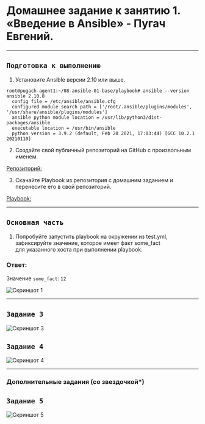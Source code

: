 # Домашнее задание к занятию 1. «Введение в Ansible» - Пугач Евгений.


---

## `Подготовка к выполнению`

1. Установите Ansible версии 2.10 или выше.

```
root@pugach-agent1:~/08-ansible-01-base/playbook# ansible --version
ansible 2.10.8
  config file = /etc/ansible/ansible.cfg
  configured module search path = ['/root/.ansible/plugins/modules', '/usr/share/ansible/plugins/modules']
  ansible python module location = /usr/lib/python3/dist-packages/ansible
  executable location = /usr/bin/ansible
  python version = 3.9.2 (default, Feb 28 2021, 17:03:44) [GCC 10.2.1 20210110]
```

2. Создайте свой публичный репозиторий на GitHub с произвольным именем.

[Репозиторий:](https://github.com/PugachEV72/08-ansible-01-base)

3. Скачайте Playbook из репозитория с домашним заданием и перенесите его в свой репозиторий.

[Playbook:](https://github.com/PugachEV72/08-ansible-01-base/playbook)

---


## `Основная часть`

1. Попробуйте запустить playbook на окружении из test.yml, зафиксируйте значение, которое имеет факт some_fact  
для указанного хоста при выполнении playbook.

### Ответ:

Значение `some_fact`: `12`

![Скриншот 1]()










---

## `Задание 3`

![Скриншот 3]()

## `Задание 4`

![Скриншот 4]()

---
### Дополнительные задания (со звездочкой*)


## `Задание 5`

![Скриншот 5]()



